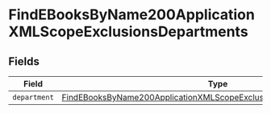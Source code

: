 # FindEBooksByName200ApplicationXMLScopeExclusionsDepartments


## Fields

| Field                                                                                                                                                                     | Type                                                                                                                                                                      | Required                                                                                                                                                                  | Description                                                                                                                                                               |
| ------------------------------------------------------------------------------------------------------------------------------------------------------------------------- | ------------------------------------------------------------------------------------------------------------------------------------------------------------------------- | ------------------------------------------------------------------------------------------------------------------------------------------------------------------------- | ------------------------------------------------------------------------------------------------------------------------------------------------------------------------- |
| `department`                                                                                                                                                              | [FindEBooksByName200ApplicationXMLScopeExclusionsDepartmentsDepartment](../../models/operations/findebooksbyname200applicationxmlscopeexclusionsdepartmentsdepartment.md) | :heavy_minus_sign:                                                                                                                                                        | N/A                                                                                                                                                                       |